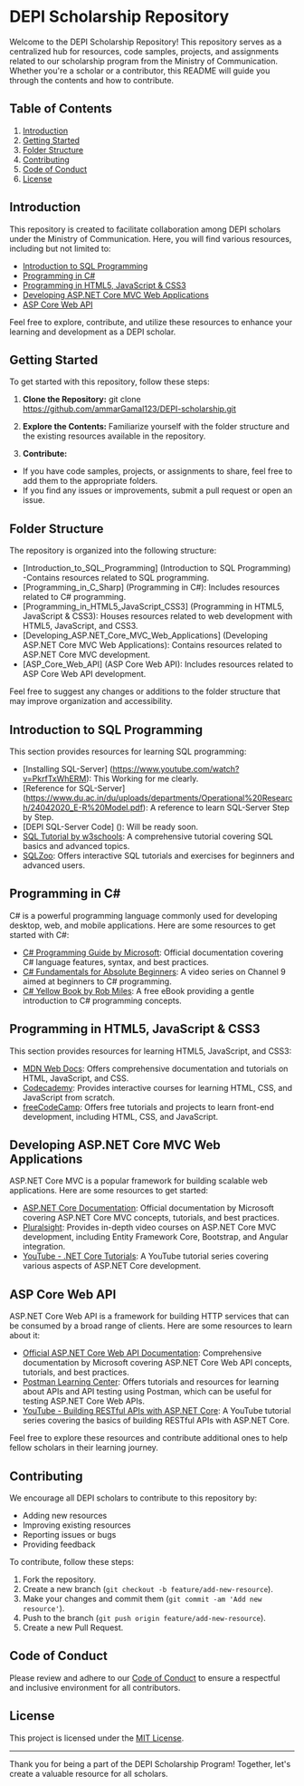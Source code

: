 # DEPI Scholarship Repository

Welcome to the DEPI Scholarship Repository! This repository serves as a centralized hub for resources, code samples, projects, and assignments related to our scholarship program from the Ministry of Communication. Whether you're a scholar or a contributor, this README will guide you through the contents and how to contribute.

## Table of Contents

1. [Introduction](#introduction)
2. [Getting Started](#getting-started)
3. [Folder Structure](#folder-structure)
4. [Contributing](#contributing)
5. [Code of Conduct](#code-of-conduct)
6. [License](#license)

## Introduction

This repository is created to facilitate collaboration among DEPI scholars under the Ministry of Communication. Here, you will find various resources, including but not limited to:

- [Introduction to SQL Programming](#introduction-to-sql-programming)
- [Programming in C#](#programming-in-c)
- [Programming in HTML5, JavaScript & CSS3](#programming-in-html5-javascript--css3)
- [Developing ASP.NET Core MVC Web Applications](#developing-aspnet-core-mvc-web-applications)
- [ASP Core Web API](#asp-core-web-api)

Feel free to explore, contribute, and utilize these resources to enhance your learning and development as a DEPI scholar.

## Getting Started

To get started with this repository, follow these steps:

1. **Clone the Repository:** 
git clone https://github.com/ammarGamal123/DEPI-scholarship.git

2. **Explore the Contents:** 
Familiarize yourself with the folder structure and the existing resources available in the repository.

3. **Contribute:** 
- If you have code samples, projects, or assignments to share, feel free to add them to the appropriate folders.
- If you find any issues or improvements, submit a pull request or open an issue.

## Folder Structure

The repository is organized into the following structure:

- [Introduction_to_SQL_Programming] (Introduction to SQL Programming) -Contains resources related to SQL programming.
- [Programming_in_C_Sharp] (Programming in C#): Includes resources related to C# programming.
- [Programming_in_HTML5_JavaScript_CSS3] (Programming in HTML5, JavaScript & CSS3): Houses resources related to web development with HTML5, JavaScript, and CSS3.
- [Developing_ASP.NET_Core_MVC_Web_Applications] (Developing ASP.NET Core MVC Web Applications): Contains resources related to ASP.NET Core MVC development.
- [ASP_Core_Web_API] (ASP Core Web API): Includes resources related to ASP Core Web API development.

Feel free to suggest any changes or additions to the folder structure that may improve organization and accessibility.

## Introduction to SQL Programming

This section provides resources for learning SQL programming:
- [Installing SQL-Server] (https://www.youtube.com/watch?v=PkrfTxWhERM): This Working for me clearly.
- [Reference for SQL-Server] (https://www.du.ac.in/du/uploads/departments/Operational%20Research/24042020_E-R%20Model.pdf): A reference to learn SQL-Server Step by Step.
- [DEPI SQL-Server Code] (): Will be ready soon.
- [SQL Tutorial by w3schools](https://www.w3schools.com/sql/): A comprehensive tutorial covering SQL basics and advanced topics.
- [SQLZoo](https://sqlzoo.net/): Offers interactive SQL tutorials and exercises for beginners and advanced users.

## Programming in C#

C# is a powerful programming language commonly used for developing desktop, web, and mobile applications. Here are some resources to get started with C#:

- [C# Programming Guide by Microsoft](https://docs.microsoft.com/en-us/dotnet/csharp/): Official documentation covering C# language features, syntax, and best practices.
- [C# Fundamentals for Absolute Beginners](https://channel9.msdn.com/Series/CSharp-Fundamentals-for-Absolute-Beginners): A video series on Channel 9 aimed at beginners to C# programming.
- [C# Yellow Book by Rob Miles](https://www.robmiles.com/c-yellow-book/): A free eBook providing a gentle introduction to C# programming concepts.

## Programming in HTML5, JavaScript & CSS3

This section provides resources for learning HTML5, JavaScript, and CSS3:

- [MDN Web Docs](https://developer.mozilla.org/en-US/docs/Web): Offers comprehensive documentation and tutorials on HTML, JavaScript, and CSS.
- [Codecademy](https://www.codecademy.com/learn/learn-html): Provides interactive courses for learning HTML, CSS, and JavaScript from scratch.
- [freeCodeCamp](https://www.freecodecamp.org/): Offers free tutorials and projects to learn front-end development, including HTML, CSS, and JavaScript.

## Developing ASP.NET Core MVC Web Applications

ASP.NET Core MVC is a popular framework for building scalable web applications. Here are some resources to get started:

- [ASP.NET Core Documentation](https://docs.microsoft.com/en-us/aspnet/core/mvc/overview): Official documentation by Microsoft covering ASP.NET Core MVC concepts, tutorials, and best practices.
- [Pluralsight](https://www.pluralsight.com/courses/asp-dotnet-core-mvc-ef-core-bootstrap-angular-web): Provides in-depth video courses on ASP.NET Core MVC development, including Entity Framework Core, Bootstrap, and Angular integration.
- [YouTube - .NET Core Tutorials](https://www.youtube.com/watch?v=C5cnZ-gZy2I&list=PL6n9fhu94yhVkdrusLaQsfERmL_Jh4XmU): A YouTube tutorial series covering various aspects of ASP.NET Core development.

## ASP Core Web API

ASP.NET Core Web API is a framework for building HTTP services that can be consumed by a broad range of clients. Here are some resources to learn about it:

- [Official ASP.NET Core Web API Documentation](https://docs.microsoft.com/en-us/aspnet/core/web-api/?view=aspnetcore-6.0): Comprehensive documentation by Microsoft covering ASP.NET Core Web API concepts, tutorials, and best practices.
- [Postman Learning Center](https://learning.postman.com/docs/getting-started/introduction/): Offers tutorials and resources for learning about APIs and API testing using Postman, which can be useful for testing ASP.NET Core Web APIs.
- [YouTube - Building RESTful APIs with ASP.NET Core](https://www.youtube.com/watch?v=fmvcAzHpsk8): A YouTube tutorial series covering the basics of building RESTful APIs with ASP.NET Core.

Feel free to explore these resources and contribute additional ones to help fellow scholars in their learning journey.

## Contributing

We encourage all DEPI scholars to contribute to this repository by:
- Adding new resources
- Improving existing resources
- Reporting issues or bugs
- Providing feedback

To contribute, follow these steps:
1. Fork the repository.
2. Create a new branch (`git checkout -b feature/add-new-resource`).
3. Make your changes and commit them (`git commit -am 'Add new resource'`).
4. Push to the branch (`git push origin feature/add-new-resource`).
5. Create a new Pull Request.

## Code of Conduct

Please review and adhere to our [Code of Conduct](./CODE_OF_CONDUCT.md) to ensure a respectful and inclusive environment for all contributors.

## License

This project is licensed under the [MIT License](./LICENSE).

---

Thank you for being a part of the DEPI Scholarship Program! Together, let's create a valuable resource for all scholars.
